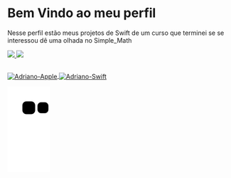 # Bem Vindo ao meu perfil
Nesse perfil estão meus projetos de Swift de um curso que terminei se se interessou dê uma olhada no Simple_Math 

  <a href="https://github.com/adrianoroedorfoguete">
  <img height="180em" src="https://github-readme-stats.vercel.app/api?username=adrianoroedorfoguete&show_icons=true&theme=radical&include_all_commits=true&count_private=true"/>
  <img height="180em" src="https://github-readme-stats.vercel.app/api/top-langs/?username=adrianoroedorfoguete&layout=compact&langs_count=7&theme=radical"/>

 ## </div>
<img align="center" alt="Adriano-Apple" height="64" width="64" src="https://cdn.jsdelivr.net/gh/devicons/devicon/icons/apple/apple-original.svg"> 
<img align="center"
alt="Adriano-Swift" height="64" width="64" src="https://cdn.jsdelivr.net/gh/devicons/devicon/icons/swift/swift-original.svg">



   </div>  
    
         
![snake gif](https://github.com/adrianoroedorfoguete/adrianoroedorfoguete/blob/output/github-contribution-grid-snake.svg)


      
